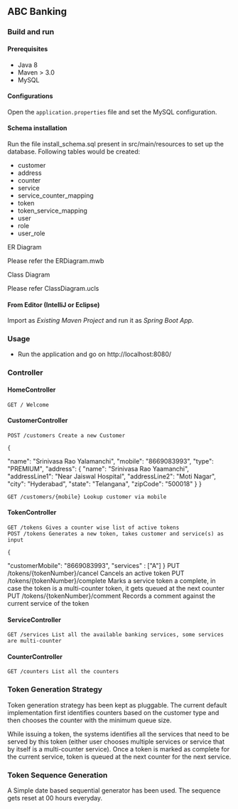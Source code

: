 ## ABC​ ​Banking

### Build and run

#### Prerequisites

- Java 8
- Maven > 3.0
- MySQL

#### Configurations

Open the `application.properties` file and set the MySQL configuration.

#### Schema installation

Run the file install_schema.sql present in src/main/resources to set up the database. Following tables would be created:

- customer
- address
- counter
- service
- service_counter_mapping
- token
- token_service_mapping
- user
- role
- user_role

ER Diagram

Please refer the ERDiagram.mwb

Class Diagram

Please refer ClassDiagram.ucls


#### From Editor (IntelliJ or Eclipse)

Import as *Existing Maven Project* and run it as *Spring Boot App*.


### Usage

- Run the application and go on http://localhost:8080/



### Controller

#### HomeController
    GET / Welcome 

#### CustomerController
    POST /customers Create a new Customer
    
    {
  "name": "Srinivasa Rao Yalamanchi",
  "mobile": "8669083993",
  "type": "PREMIUM",
  "address": {
    "name": "Srinivasa Rao Yaamanchi",
    "addressLine1": "Near Jaiswal Hospital",
    "addressLine2": "Moti Nagar",
    "city": "Hyderabad",
    "state": "Telangana",
    "zipCode": "500018"
  }
}

    GET /customers/{mobile} Lookup customer via mobile

#### TokenController
    GET /tokens Gives a counter wise list of active tokens
    POST /tokens Generates a new token, takes customer and service(s) as input
    
    {
  "customerMobile": "8669083993",
  "services" : ["A"]
}
    PUT /tokens/{tokenNumber}/cancel Cancels an active token
    PUT /tokens/{tokenNumber}/complete Marks a service token a complete, in case the token is a multi-counter token, it gets queued at the next counter
    PUT /tokens/{tokenNumber}/comment Records a comment against the current service of the token
            
#### ServiceController
    GET /services List all the available banking services, some services are multi-counter
     
#### CounterController
    GET /counters List all the counters

### Token Generation Strategy

Token generation strategy has been kept as pluggable. The current default implementation
first identifies counters based on the customer type and then chooses the counter with the 
minimum queue size.


While issuing a token, the systems identifies all the services that need to be served by this token 
(either user chooses multiple services or service that by itself is a multi-counter service). Once a token
 is marked as complete for the current service, token is queued at the next counter for the next service.
 
### Token Sequence Generation

A Simple date based sequential generator has been used. The sequence gets reset at 00 hours everyday.
